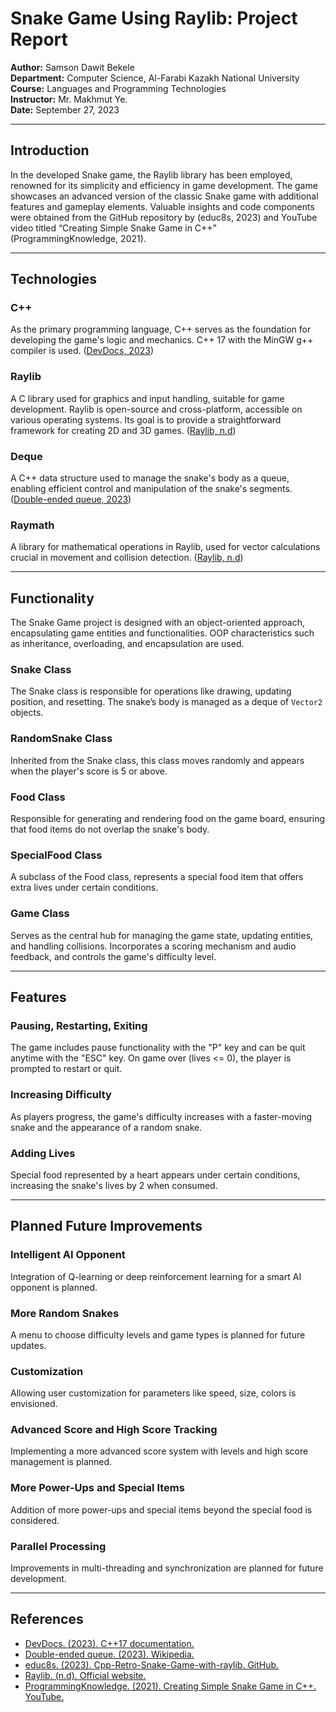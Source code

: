 # Snake Game Using Raylib: Project Report

**Author:** Samson Dawit Bekele  
**Department:** Computer Science, Al-Farabi Kazakh National University  
**Course:** Languages and Programming Technologies  
**Instructor:** Mr. Makhmut Ye.  
**Date:** September 27, 2023

---

## Introduction

In the developed Snake game, the Raylib library has been employed, renowned for its simplicity and efficiency in game development. The game showcases an advanced version of the classic Snake game with additional features and gameplay elements. Valuable insights and code components were obtained from the GitHub repository by (educ8s, 2023) and YouTube video titled “Creating Simple Snake Game in C++” (ProgrammingKnowledge, 2021).

---

## Technologies

### C++

As the primary programming language, C++ serves as the foundation for developing the game's logic and mechanics. C++ 17 with the MinGW g++ compiler is used. ([DevDocs, 2023](https://devdocs.io/cpp/))

### Raylib

A C library used for graphics and input handling, suitable for game development. Raylib is open-source and cross-platform, accessible on various operating systems. Its goal is to provide a straightforward framework for creating 2D and 3D games. ([Raylib, n.d](https://www.raylib.com/))

### Deque

A C++ data structure used to manage the snake's body as a queue, enabling efficient control and manipulation of the snake's segments. ([Double-ended queue, 2023](https://en.wikipedia.org/wiki/Double-ended_queue))

### Raymath

A library for mathematical operations in Raylib, used for vector calculations crucial in movement and collision detection. ([Raylib, n.d](https://www.raylib.com/))

---

## Functionality

The Snake Game project is designed with an object-oriented approach, encapsulating game entities and functionalities. OOP characteristics such as inheritance, overloading, and encapsulation are used.

### Snake Class

The Snake class is responsible for operations like drawing, updating position, and resetting. The snake’s body is managed as a deque of `Vector2` objects.

### RandomSnake Class

Inherited from the Snake class, this class moves randomly and appears when the player's score is 5 or above.

### Food Class

Responsible for generating and rendering food on the game board, ensuring that food items do not overlap the snake's body.

### SpecialFood Class

A subclass of the Food class, represents a special food item that offers extra lives under certain conditions.

### Game Class

Serves as the central hub for managing the game state, updating entities, and handling collisions. Incorporates a scoring mechanism and audio feedback, and controls the game's difficulty level.

---

## Features

### Pausing, Restarting, Exiting

The game includes pause functionality with the "P" key and can be quit anytime with the "ESC" key. On game over (lives <= 0), the player is prompted to restart or quit.

### Increasing Difficulty

As players progress, the game's difficulty increases with a faster-moving snake and the appearance of a random snake.

### Adding Lives

Special food represented by a heart appears under certain conditions, increasing the snake's lives by 2 when consumed.

---

## Planned Future Improvements

### Intelligent AI Opponent

Integration of Q-learning or deep reinforcement learning for a smart AI opponent is planned.

### More Random Snakes

A menu to choose difficulty levels and game types is planned for future updates.

### Customization

Allowing user customization for parameters like speed, size, colors is envisioned.

### Advanced Score and High Score Tracking

Implementing a more advanced score system with levels and high score management is planned.

### More Power-Ups and Special Items

Addition of more power-ups and special items beyond the special food is considered.

### Parallel Processing

Improvements in multi-threading and synchronization are planned for future development.

---

## References

- [DevDocs. (2023). C++17 documentation.](https://devdocs.io/cpp/)
- [Double-ended queue. (2023). Wikipedia.](https://en.wikipedia.org/wiki/Double-ended_queue)
- [educ8s. (2023). Cpp-Retro-Snake-Game-with-raylib. GitHub.](https://github.com/educ8s/Cpp-Retro-Snake-Game-with-raylib)
- [Raylib. (n.d). Official website.](https://www.raylib.com/)
- [ProgrammingKnowledge. (2021). Creating Simple Snake Game in C++. YouTube.](https://www.youtube.com/watch?v=AxrQje7V65o)
